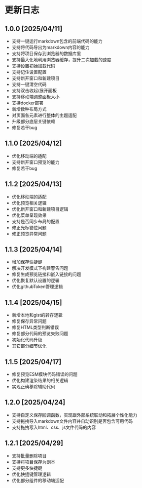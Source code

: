 # 更新日志

## 1.0.0 [2025/04/11]

* 支持一键运行markdown包含的前端代码的能力
* 支持将代码导出为markdown内容的能力
* 支持将项目保存到浏览器的数据库里
* 支持最大化地利用浏览器缓存，提升二次加载的速度
* 支持设置初始加载代码
* 支持记住设置配置
* 支持新开窗口和新建项目
* 支持一键清空代码
* 支持双击收起/展开面板
* 支持移动端调整面板大小
* 支持docker部署
* 新增数种布局方式
* 对页面各元素进行整体的主题适配
* 升级部分底层关键依赖
* 修复若干bug

## 1.1.0 [2025/04/12]

* 优化移动端的适配
* 支持新开窗口预览的能力
* 修复若干bug

## 1.1.2 [2025/04/13]

* 优化移动端的适配
* 优化预览相关逻辑
* 优化新开窗口和新建项目逻辑
* 优化菜单呈现效果
* 支持是否同步布局的配置
* 修正光标错位问题
* 修正预览异常问题

## 1.1.3 [2025/04/14]

* 增加保存快捷键
* 解决开发模式下构建警告问题
* 修复生成预览链接和嵌入链接的问题
* 优化恢复默认设置的逻辑
* 优化githubToken管理逻辑

## 1.1.4 [2025/04/15]

* 新增本地和gist的转存逻辑
* 修复保存异常问题
* 修复HTML类型判断错误
* 修复部分代码的预览失败问题
* 初始化代码升级
* 其它部分细节优化

## 1.1.5 [2025/04/17]

* 修复预览ESM模块代码错误的问题
* 优化构建渲染结果的相关逻辑
* 实现正确移除辅助代码

## 1.2.0 [2025/04/24]

* 支持自定义保存回调函数，实现跟外部系统联动和拓展个性化能力
* 支持拖拽导入markdown文件内容并自动识别是否包含可用代码
* 支持拖拽写入html、css、js文件代码的内容

## 1.2.1 [2025/04/29]

* 支持批量删除项目
* 支持将项目保存为副本
* 支持更多快捷键
* 优化快捷键管理逻辑
* 优化部分组件的移动端适配